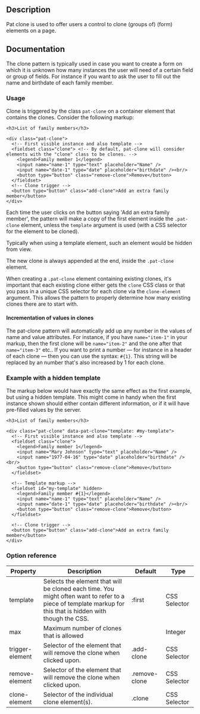 ## Description

Pat clone is used to offer users a control to clone (groups of) (form) elements on a page.

## Documentation

The clone pattern is typically used in case you want to create a form on which it is unknown how many instances the user will need of a certain field or group of fields.
For instance if you want to ask the user to fill out the name and birthdate of each family member.

### Usage

Clone is triggered by the class `pat-clone` on a container element that contains the clones. Consider the following markup:

    <h3>List of family members</h3>
    
    <div class="pat-clone">
      <!-- First visible instance and also template -->
      <fieldset class="clone"> <!-- By default, pat-clone will consider elements with the "clone" class to be clones. -->
        <legend>Family member 1</legend>
        <input name="name-1" type="text" placeholder="Name" />
        <input name="date-1" type="date" placeholder="birthdate" /><br/>
        <button type="button" class="remove-clone">Remove</button>
      </fieldset>
      <!-- Clone trigger -->
      <button type="button" class="add-clone">Add an extra family member</button>
    </div>

Each time the user clicks on the button saying 'Add an extra family member', the
pattern will make a copy of the first element inside the
``.pat-clone`` element, unless the ``template`` argument is used (with a CSS
selector for the element to be cloned).

Typically when using a template element, such an element would be hidden from view. 

The new clone is always appended at the end, inside the `.pat-clone` element.

When creating a ``.pat-clone`` element containing existing clones, it's
important that each existing clone either gets the ``clone`` CSS class or that you
pass in a unique CSS selector for each clone via the ``clone-element``
argument. This allows the pattern to properly determine how many existing
clones there are to start with.

#### Incrementation of values in clones

The pat-clone pattern will automatically add up any number in the values of name and value attributes.
For instance, if you have `name="item-1"` in your markup, then the first clone will be
`name="item-2"` and the one after that `name="item-3"` etc.. If you want to print a number
— for instance in a header of each clone — then you can use the syntax: `#{1}`. This string
will be replaced by an number that's also increased by 1 for each clone. 


### Example with a hidden template

The markup below would have exactly the same effect as the first example, but using a hidden template. This might come in handy when the first instance shown should either contain different information, or if it will have pre-filled values by the server. 

    <h3>List of family members</h3>
    
    <div class="pat-clone" data-pat-clone="template: #my-template">
      <!-- First visible instance and also template -->
      <fieldset class="clone">
        <legend>Family member 1</legend>
        <input name="Mary Johnson" type="text" placeholder="Name" />
        <input name="1977-04-16" type="date" placeholder="birthdate" /><br/>
        <button type="button" class="remove-clone">Remove</button>
      </fieldset>

      <!-- Template markup -->
      <fieldset id="my-template" hidden>
        <legend>Family member #{1}</legend>
        <input name="name-1" type="text" placeholder="Name" />
        <input name="date-1" type="date" placeholder="birthdate" /><br/>
        <button type="button" class="remove-clone">Remove</button>
      </fieldset> 

      <!-- Clone trigger -->
      <button type="button" class="add-clone">Add an extra family member</button>
    </div>


### Option reference

| Property | Description | Default | Type |
|------|------|-----|------|
| template |Selects the element that will be cloned each time. You might often want to refer to a piece of template markup for this that is hidden with though the CSS. |:first | CSS Selector |
| max  |Maximum number of clones that is allowed | | Integer |
| trigger-element |Selector of the element that will remove the clone when clicked upon. | .add-clone | CSS Selector |
| remove-element |Selector of the element that will remove the clone when clicked upon. | .remove-clone | CSS Selector|
| clone-element |Selector of the individual clone element(s). | .clone | CSS Selector|
